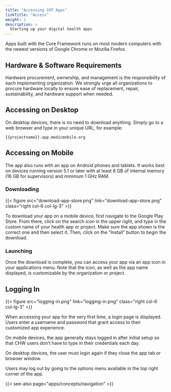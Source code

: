 ```yaml
---
title: "Accessing CHT Apps"
linkTitle: "Access"
weight: 1
description: >
  Starting up your digital health apps
---
```


Apps built with the Core Framework runs on most modern computers with the newest versions of Google Chrome or Mozilla Firefox.

## Hardware & Software Requirements

Hardware procurement, ownership, and management is the responsibility of each implementing organization. We strongly urge all organizations to procure hardware locally to ensure ease of replacement, repair, sustainability, and hardware support when needed.


## Accessing on Desktop

On desktop devices, there is no need to download anything. Simply go to a web browser and type in your unique URL, for example:

`{{projectname}}.app.medicmobile.org`

## Accessing on Mobile

The app also runs with an app on Android phones and tablets. It works best on devices running version 5.1 or later with at least 8 GB of internal memory (16 GB for supervisors) and minimum 1 GHz RAM.

### Downloading

{{< figure src="download-app-store.png" link="download-app-store.png" class="right col-6 col-lg-3" >}}

To download your app on a mobile device, first navigate to the Google Play Store. From there, click on the search icon in the upper right, and type in the custom name of your health app or project. Make sure the app shown is the correct one and then select it. Then, click on the “Install” button to begin the download. 

### Launching

Once the download is complete, you can access your app via an app icon in your applications menu. Note that the icon, as well as the app name displayed, is customizable by the organization or project.

## Logging In

{{< figure src="logging-in.png" link="logging-in.png" class="right col-6 col-lg-3" >}}

When accessing your app for the very first time, a login page is displayed. Users enter a username and password that grant access to their customized app experience.

On mobile devices, the app generally stays logged in after initial setup so that CHW users don’t have to type in their credentials each day. 

On desktop devices, the user must login again if they close the app tab or browser window.

Users may log out by going to the options menu available in the top right corner of the app.

{{< see-also page="apps/concepts/navigation" >}}
